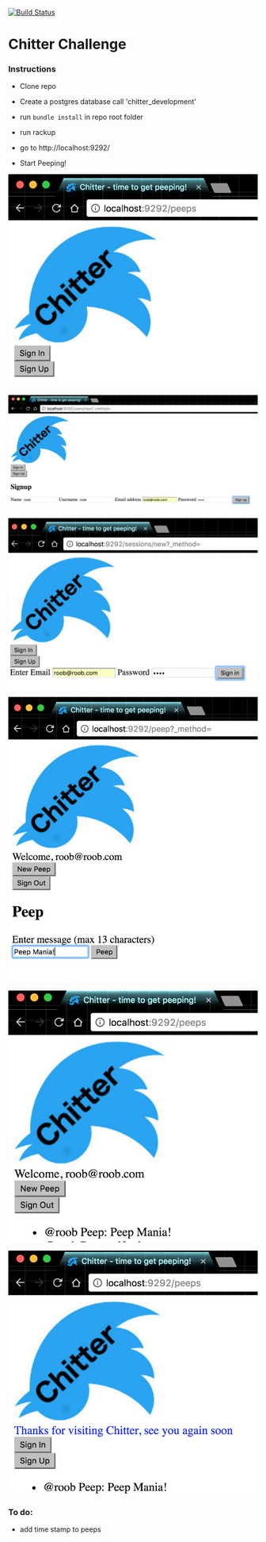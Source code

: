 [![Build Status](https://travis-ci.org/sultanhq/chitter-challenge.svg?branch=master)](https://travis-ci.org/sultanhq/chitter-challenge)

Chitter Challenge
=================

### Instructions

* Clone repo
* Create a postgres database call 'chitter_development'
* run ```bundle install``` in repo root folder
* run rackup
* go to http://localhost:9292/

* Start Peeping!

![](./README/homepage.png)

![](./README/sign_up.png)

![](./README/sign_in.png)

![](./README/new_peep.png)

![](./README/logged_in.png)

![](./README/sign_out.png)

### To do:

* add time stamp to peeps
